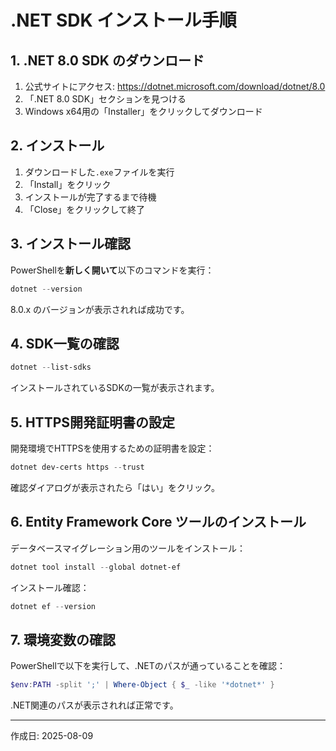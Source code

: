 # .NET SDK インストール手順

## 1. .NET 8.0 SDK のダウンロード

1. 公式サイトにアクセス: https://dotnet.microsoft.com/download/dotnet/8.0
2. 「.NET 8.0 SDK」セクションを見つける
3. Windows x64用の「Installer」をクリックしてダウンロード

## 2. インストール

1. ダウンロードした`.exe`ファイルを実行
2. 「Install」をクリック
3. インストールが完了するまで待機
4. 「Close」をクリックして終了

## 3. インストール確認

PowerShellを**新しく開いて**以下のコマンドを実行：

```powershell
dotnet --version
```

8.0.x のバージョンが表示されれば成功です。

## 4. SDK一覧の確認

```powershell
dotnet --list-sdks
```

インストールされているSDKの一覧が表示されます。

## 5. HTTPS開発証明書の設定

開発環境でHTTPSを使用するための証明書を設定：

```powershell
dotnet dev-certs https --trust
```

確認ダイアログが表示されたら「はい」をクリック。

## 6. Entity Framework Core ツールのインストール

データベースマイグレーション用のツールをインストール：

```powershell
dotnet tool install --global dotnet-ef
```

インストール確認：

```powershell
dotnet ef --version
```

## 7. 環境変数の確認

PowerShellで以下を実行して、.NETのパスが通っていることを確認：

```powershell
$env:PATH -split ';' | Where-Object { $_ -like '*dotnet*' }
```

.NET関連のパスが表示されれば正常です。

---
作成日: 2025-08-09